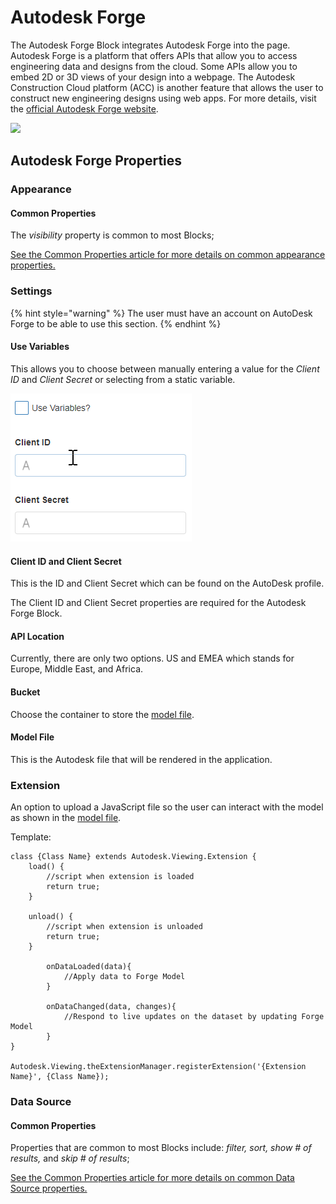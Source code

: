 # Autodesk Forge

The Autodesk Forge Block integrates Autodesk Forge into the page. Autodesk Forge is a platform that offers APIs that allow you to access engineering data and designs from the cloud. Some APIs allow you to embed 2D or 3D views of your design into a webpage. The Autodesk Construction Cloud platform (ACC) is another feature that allows the user to construct new engineering designs using web apps. For more details, visit the [official Autodesk Forge website](https://forge.autodesk.com/).&#x20;

![](broken-reference)

## Autodesk Forge Properties

### Appearance

#### Common Properties

The _visibility_ property is common to most Blocks;

[See the Common Properties article for more details on common appearance properties.](../common-properties.md#appearance)

### Settings

{% hint style="warning" %}
The user must have an account on AutoDesk Forge to be able to use this section.
{% endhint %}

#### Use Variables

This allows you to choose between manually entering a value for the _Client ID_ and _Client Secret_ or selecting from a static variable.

![](<../../.gitbook/assets/Autodesk (1).gif>)

#### Client ID and Client Secret&#x20;

This is the ID and Client Secret which can be found on the AutoDesk profile.

The Client ID and Client Secret properties are required for the Autodesk Forge Block.

#### API Location

Currently, there are only two options. US and EMEA which stands for Europe, Middle East, and Africa. &#x20;

#### Bucket

Choose the container to store the [model file](autodesk-forge.md#model-file).

#### Model File

This is the Autodesk file that will be rendered in the application.&#x20;

### Extension

An option to upload a JavaScript file so the user can interact with the model as shown in the [model file](autodesk-forge.md#model-file).

Template:

```
class {Class Name} extends Autodesk.Viewing.Extension {
    load() {
		//script when extension is loaded
        return true;
    }

    unload() {
        //script when extension is unloaded
        return true;
    }
	    
		onDataLoaded(data){
			//Apply data to Forge Model
		}

		onDataChanged(data, changes){
			//Respond to live updates on the dataset by updating Forge Model
		}
}

Autodesk.Viewing.theExtensionManager.registerExtension('{Extension Name}', {Class Name});
```

### Data Source

#### Common Properties

Properties that are common to most Blocks include: _filter, sort, show # of results,_ and _skip # of results_;

[See the Common Properties article for more details on common Data Source properties.](../common-properties.md#data-source)
